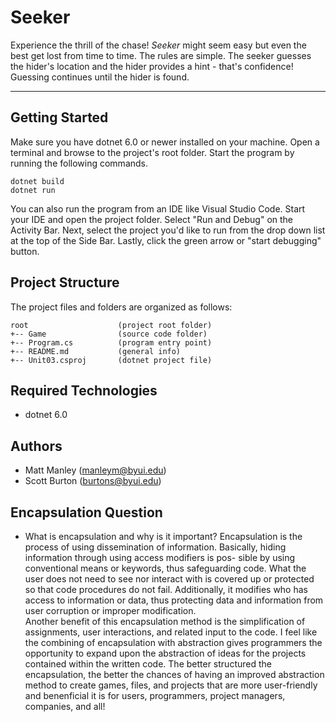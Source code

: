 # Seeker
Experience the thrill of the chase! <i>Seeker</i> might seem easy but 
even the best get lost from time to time. The rules are simple. The 
seeker guesses the hider's location and the hider provides a hint - 
that's confidence! Guessing continues until the hider is found.

---
## Getting Started
Make sure you have dotnet 6.0 or newer installed on your machine. Open 
a terminal and browse to the project's root folder. Start the program 
by running the following commands.
```
dotnet build
dotnet run 
```
You can also run the program from an IDE like Visual Studio Code. 
Start your IDE and open the project folder. Select "Run and Debug" on 
the Activity Bar. Next, select the project you'd like to run from the 
drop down list at the top of the Side Bar. Lastly, click the green 
arrow or "start debugging" button.

## Project Structure
The project files and folders are organized as follows:
```
root                    (project root folder)
+-- Game                (source code folder)
+-- Program.cs          (program entry point)    
+-- README.md           (general info)
+-- Unit03.csproj       (dotnet project file)
```

## Required Technologies
* dotnet 6.0

## Authors
* Matt Manley (manleym@byui.edu)
* Scott Burton (burtons@byui.edu)

## Encapsulation Question
* What is encapsulation and why is it important? 
Encapsulation is the process of using dissemination of information. 
Basically, hiding information through using access modifiers is pos-
sible by using conventional means or keywords, thus safeguarding code.
What the user does not need to see nor interact with is covered up or 
protected so that code procedures do not fail. Additionally, it
modifies who has access to information or data, thus protecting
data and information from user corruption or improper modification.  
Another benefit of this encapsulation method is the simplification of 
assignments, user interactions, and related input to the code.
I feel like the combining of encapsulation with abstraction gives
programmers the opportunity to expand upon the abstraction of ideas
for the projects contained within the written code. The better
structured the encapsulation, the better the chances of having an
improved abstraction method to create games, files, and projects that
are more user-friendly and benenficial it is for users, programmers,
project managers, companies, and all!